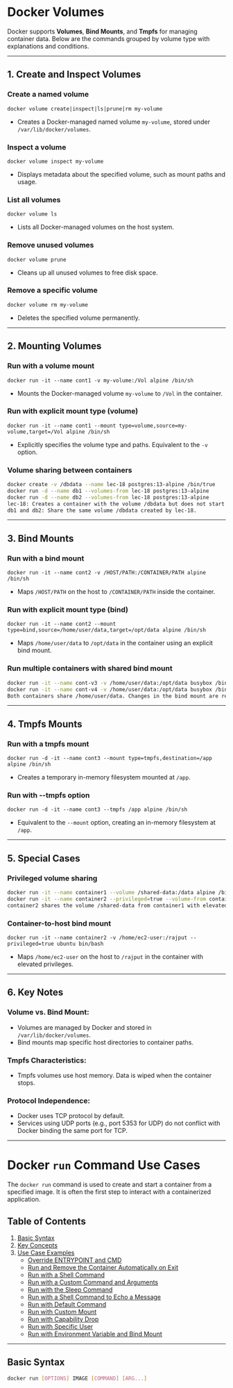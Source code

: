 # Docker Volumes

Docker supports **Volumes**, **Bind Mounts**, and **Tmpfs** for managing container data. Below are the commands grouped by volume type with explanations and conditions.

---

## 1. **Create and Inspect Volumes**

### Create a named volume
`docker volume create|inspect|ls|prune|rm my-volume`  
- Creates a Docker-managed named volume `my-volume`, stored under `/var/lib/docker/volumes`.

### Inspect a volume
`docker volume inspect my-volume`  
- Displays metadata about the specified volume, such as mount paths and usage.

### List all volumes
`docker volume ls`  
- Lists all Docker-managed volumes on the host system.

### Remove unused volumes
`docker volume prune`  
- Cleans up all unused volumes to free disk space.

### Remove a specific volume
`docker volume rm my-volume`  
- Deletes the specified volume permanently.

---

## 2. **Mounting Volumes**

### Run with a volume mount
`docker run -it --name cont1 -v my-volume:/Vol alpine /bin/sh`  
- Mounts the Docker-managed volume `my-volume` to `/Vol` in the container.

### Run with explicit mount type (volume)
`docker run -it --name cont1 --mount type=volume,source=my-volume,target=/Vol alpine /bin/sh`  
- Explicitly specifies the volume type and paths. Equivalent to the `-v` option.

### Volume sharing between containers
```bash
docker create -v /dbdata --name lec-18 postgres:13-alpine /bin/true
docker run -d --name db1 --volumes-from lec-18 postgres:13-alpine
docker run -d --name db2 --volumes-from lec-18 postgres:13-alpine
lec-18: Creates a container with the volume /dbdata but does not start it.
db1 and db2: Share the same volume /dbdata created by lec-18.
```

---

## 3. **Bind Mounts**

### Run with a bind mount
`docker run -it --name cont2 -v /HOST/PATH:/CONTAINER/PATH alpine /bin/sh`  
- Maps `/HOST/PATH` on the host to `/CONTAINER/PATH` inside the container.

### Run with explicit mount type (bind)
`docker run -it --name cont2 --mount type=bind,source=/home/user/data,target=/opt/data alpine /bin/sh`  
- Maps `/home/user/data` to `/opt/data` in the container using an explicit bind mount.

### Run multiple containers with shared bind mount
```bash
docker run -it --name cont-v3 -v /home/user/data:/opt/data busybox /bin/sh
docker run -it --name cont-v4 -v /home/user/data:/opt/data busybox /bin/sh
Both containers share /home/user/data. Changes in the bind mount are reflected across all containers and the host.
```

---

## 4. **Tmpfs Mounts**

### Run with a tmpfs mount
`docker run -d -it --name cont3 --mount type=tmpfs,destination=/app alpine /bin/sh`  
- Creates a temporary in-memory filesystem mounted at `/app`.

### Run with --tmpfs option
`docker run -d -it --name cont3 --tmpfs /app alpine /bin/sh`  
- Equivalent to the `--mount` option, creating an in-memory filesystem at `/app`.

---

## 5. **Special Cases**

### Privileged volume sharing
```bash
docker run -it --name container1 --volume /shared-data:/data alpine /bin/sh
docker run -it --name container2 --privileged=true --volume-from container1 alpine /bin/sh
container2 shares the volume /shared-data from container1 with elevated permissions.
```

### Container-to-host bind mount
`docker run -it --name container2 -v /home/ec2-user:/rajput --privileged=true ubuntu bin/bash`  
- Maps `/home/ec2-user` on the host to `/rajput` in the container with elevated privileges.

---

## 6. **Key Notes**

### Volume vs. Bind Mount:
- Volumes are managed by Docker and stored in `/var/lib/docker/volumes`.
- Bind mounts map specific host directories to container paths.

### Tmpfs Characteristics:
- Tmpfs volumes use host memory. Data is wiped when the container stops.

### Protocol Independence:
- Docker uses TCP protocol by default.
- Services using UDP ports (e.g., port 5353 for UDP) do not conflict with Docker binding the same port for TCP.

---

# Docker `run` Command Use Cases

The `docker run` command is used to create and start a container from a specified image. It is often the first step to interact with a containerized application.

## Table of Contents
1. [Basic Syntax](#basic-syntax)
2. [Key Concepts](#key-concepts)
3. [Use Case Examples](#use-case-examples)
    - [Override ENTRYPOINT and CMD](#override-entrypoint-and-cmd)
    - [Run and Remove the Container Automatically on Exit](#run-and-remove-the-container-automatically-on-exit)
    - [Run with a Shell Command](#run-with-a-shell-command)
    - [Run with a Custom Command and Arguments](#run-with-a-custom-command-and-arguments)
    - [Run with the Sleep Command](#run-with-the-sleep-command)
    - [Run with a Shell Command to Echo a Message](#run-with-a-shell-command-to-echo-a-message)
    - [Run with Default Command](#run-with-default-command)
    - [Run with Custom Mount](#run-with-custom-mount)
    - [Run with Capability Drop](#run-with-capability-drop)
    - [Run with Specific User](#run-with-specific-user)
    - [Run with Environment Variable and Bind Mount](#run-with-environment-variable-and-bind-mount)

---

## Basic Syntax

```bash
docker run [OPTIONS] IMAGE [COMMAND] [ARG...]